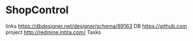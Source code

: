 # ShopControl
links
https://dbdesigner.net/designer/schema/69163	DB
https://github.com								project
http://redmine.intita.com/						Tasks